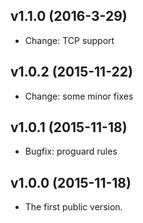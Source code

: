 v1.1.0 (2016-3-29)
-----------
* Change: TCP support


v1.0.2 (2015-11-22)
-----------
* Change: some minor fixes


v1.0.1 (2015-11-18)
-----------
* Bugfix: proguard rules


v1.0.0 (2015-11-18)
-----------
* The first public version.

